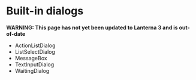 # Built-in dialogs
**WARNING: This page has not yet been updated to Lanterna 3 and is out-of-date**
  * ActionListDialog
  * ListSelectDialog
  * MessageBox
  * TextInputDialog
  * WaitingDialog